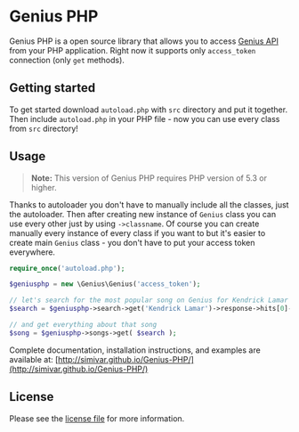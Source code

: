# Genius PHP
Genius PHP is a open source library that allows you to access [Genius API](https://docs.genius.com/) from your PHP application. Right now it supports only `access_token` connection (only `get` methods).

## Getting started
To get started download `autoload.php` with `src` directory and put it together. Then include `autoload.php` in your PHP file - now you can use every class from `src` directory!

## Usage
> **Note:** This version of Genius PHP requires PHP version of 5.3 or higher.

Thanks to autoloader you don't have to manually include all the classes, just the autoloader. Then after creating new instance of `Genius` class you can use every other just by using `->classname`. Of course you can create manually every instance of every class if you want to but it's easier to create main `Genius` class - you don't have to put your access token everywhere.

```php
require_once('autoload.php');

$geniusphp = new \Genius\Genius('access_token');

// let's search for the most popular song on Genius for Kendrick Lamar
$search = $geniusphp->search->get('Kendrick Lamar')->response->hits[0]->result->id

// and get everything about that song
$song = $geniusphp->songs->get( $search );
```

Complete documentation, installation instructions, and examples are available at: [http://simivar.github.io/Genius-PHP/](http://simivar.github.io/Genius-PHP/)

## License
Please see the [license file](https://github.com/simivar/Genius-PHP/blob/master/LICENSE) for more information.